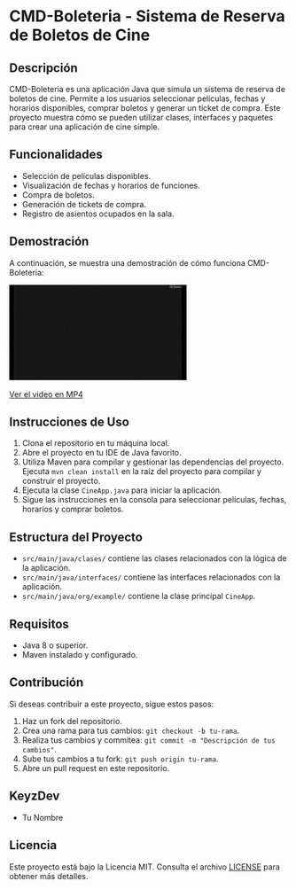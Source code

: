 # CMD-Boleteria - Sistema de Reserva de Boletos de Cine

## Descripción
CMD-Boleteria es una aplicación Java que simula un sistema de reserva de boletos de cine. Permite a los usuarios seleccionar películas, fechas y horarios disponibles, comprar boletos y generar un ticket de compra. Este proyecto muestra cómo se pueden utilizar clases, interfaces y paquetes para crear una aplicación de cine simple.

## Funcionalidades
- Selección de películas disponibles.
- Visualización de fechas y horarios de funciones.
- Compra de boletos.
- Generación de tickets de compra.
- Registro de asientos ocupados en la sala.

## Demostración
A continuación, se muestra una demostración de cómo funciona CMD-Boleteria:

![Ejemplo de GIF animado](resources/CMD-Boleteria.gif)

[Ver el video en MP4](resources/CMD-Boleteria.mp4)

## Instrucciones de Uso
1. Clona el repositorio en tu máquina local.
2. Abre el proyecto en tu IDE de Java favorito.
3. Utiliza Maven para compilar y gestionar las dependencias del proyecto. Ejecuta `mvn clean install` en la raíz del proyecto para compilar y construir el proyecto.
4. Ejecuta la clase `CineApp.java` para iniciar la aplicación.
5. Sigue las instrucciones en la consola para seleccionar películas, fechas, horarios y comprar boletos.

## Estructura del Proyecto
- `src/main/java/clases/` contiene las clases relacionados con la lógica de la aplicación.
- `src/main/java/interfaces/` contiene las interfaces relacionados con la aplicación.
- `src/main/java/org/example/` contiene la clase principal `CineApp`.

## Requisitos
- Java 8 o superior.
- Maven instalado y configurado.

## Contribución
Si deseas contribuir a este proyecto, sigue estos pasos:
1. Haz un fork del repositorio.
2. Crea una rama para tus cambios: `git checkout -b tu-rama`.
3. Realiza tus cambios y commitea: `git commit -m "Descripción de tus cambios"`.
4. Sube tus cambios a tu fork: `git push origin tu-rama`.
5. Abre un pull request en este repositorio.

## KeyzDev
- Tu Nombre

## Licencia
Este proyecto está bajo la Licencia MIT. Consulta el archivo [LICENSE](LICENSE) para obtener más detalles.
